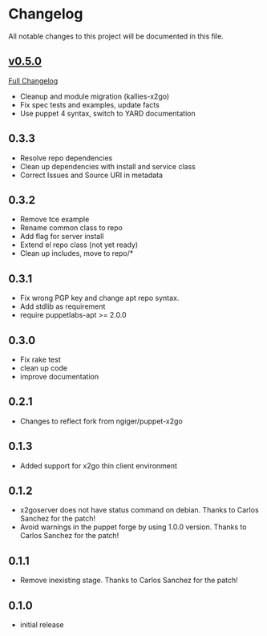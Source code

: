 # Changelog

All notable changes to this project will be documented in this file.

## [v0.5.0](https://github.com/kallies/puppet-x2go/tree/v0.5.0)
[Full Changelog](https://github.com/kallies/puppet-x2go/compare/0.3.0...v0.5.0)

* Cleanup and module migration (kallies-x2go)
* Fix spec tests and examples, update facts
* Use puppet 4 syntax, switch to YARD documentation

## 0.3.3

* Resolve repo dependencies
* Clean up dependencies with install and service class
* Correct Issues and Source URI in metadata

## 0.3.2

* Remove tce example
* Rename common class to repo
* Add flag for server install
* Extend el repo class (not yet ready)
* Clean up includes, move to repo/*

## 0.3.1

* Fix wrong PGP key and change apt repo syntax.
* Add stdlib as requirement
* require puppetlabs-apt >= 2.0.0

## 0.3.0

* Fix rake test
* clean up code
* improve documentation

## 0.2.1

* Changes to reflect fork from ngiger/puppet-x2go

## 0.1.3

* Added support for x2go thin client environment

## 0.1.2

* x2goserver does not have status command on debian. Thanks to Carlos Sanchez for the patch!
* Avoid warnings in the puppet forge by using 1.0.0 version. Thanks to Carlos Sanchez for the patch!

## 0.1.1

* Remove inexisting stage. Thanks to Carlos Sanchez for the patch!

## 0.1.0

* initial release
